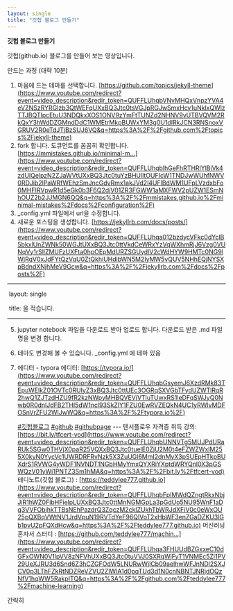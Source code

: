 ```yaml
---
layout: single
title: "깃헙 블로그 만들기"
---
```


**깃헙 블로그 만들기**



깃헙(github.io) 블로그를 만들어 보는 영상입니다. 

만드는 과정 (대략 10분) 

1. 마음에 드는 테마를 선택합니다. [https://github.com/topics/jekyll-theme](https://www.youtube.com/redirect?event=video_description&redir_token=QUFFLUhqbVNvMHQxVnpzYVA4eVZNSzRYRGIzb3QtWEFqUXxBQ3Jtc0tsVGJpRGJwSmxHcy1uNklxQWlzTTJBQTlpcEtuU3NDQkxXOS1ONV9zYmFtTUNZd2NHNV9vUTBVQVM2RkQxY3hWdDZGMndDdC1WMEtrMkpBUWxYM3g0U1dIRkJCN3RNSnoxVGRUV2R0eTdJTjBzSUJ6VQ&q=https%3A%2F%2Fgithub.com%2Ftopics%2Fjekyll-theme) 
2. fork 합니다. 도큐먼트를 꼼꼼히 확인합니다. [https://mmistakes.github.io/minimal-m...](https://www.youtube.com/redirect?event=video_description&redir_token=QUFFLUhqblhGeFhRTHRlYlBjVk4zdUlQelpzN2ZJaWVtUXxBQ3Jtc0tuYzBHUlltOUFIcW1TNDJwWUhfNWV0RDJib2lPaWRfWEhzSmJncGdvRmx1akJVd2l4UFlBdWM1UFpLVzdxbFo0MHFIRVpwR1d5eGk0b3F6Q2djV01ZR3FGWW1aMXFWV2pUZW1ESmNhOUZ2b2JJMGN6QQ&q=https%3A%2F%2Fmmistakes.github.io%2Fminimal-mistakes%2Fdocs%2Fconfiguration%2F) 
3. _config.yml 파일에서 url을 수정합니다. 
4. 새로운 포스팅을 생성합니다. [https://jekyllrb.com/docs/posts/](https://www.youtube.com/redirect?event=video_description&redir_token=QUFFLUhqa012bzdycVFkc0dYclB5bkxlUnZWNk50WGJtUXxBQ3Jtc0ttVkdCeWRxYzVqWXhmRjJ6Vzg0VUNqVy1rSllZMUFzUXFta0hpOEpMdURZSGUydlV2cWdHYW9HMTc0NG9lWjRqV0xJdFYtQzVqU0ZtQkhiUHdibWN5M2IyMW5vQUV5NHhEQjNYSXpBdndXNjhMeV9Gcw&q=https%3A%2F%2Fjekyllrb.com%2Fdocs%2Fposts%2F) 

---

​    layout: single 

​    title: 을 적습니다.

---

5. jupyter notebook 파일을 다운로드 받아 업로드 합니다. 다운로드 받은 .md 파일 명을 변경 합니다. 

6. 테마도 변경해 볼 수 있습니다. _config.yml 에 테마 있음 

7. 에디터 - typora 에디터: [https://typora.io/](https://www.youtube.com/redirect?event=video_description&redir_token=QUFFLUhqbGsyemJ6XzdRMk83TEpuWElkZ01OVTc0RUIyZ3xBQ3Jtc0ttUEc3OGRqSXVGbTFydUZWTlRqR2hwQ1ZJTzdHZU9fR2kzNWpyMHBQVEVjVTluTUwxRS1leDFqSWJyQ0Nwb0R0dnlJdFB2THl5dW1ncl93SkZlY1FZU0EwRVZEQkN4UC1yRWlvMDFOSnVrZFU2WlJwWQ&q=https%3A%2F%2Ftypora.io%2F) 

   

   [#깃헙블로그](https://www.youtube.com/hashtag/깃헙블로그) [#github](https://www.youtube.com/hashtag/github) [#githubpage](https://www.youtube.com/hashtag/githubpage) --- 텐서플로우 자격증 취득 강의: [https://bit.ly/tfcert-vod](https://www.youtube.com/redirect?event=video_description&redir_token=QUFFLUhqbUNNVTg5MUJPdURaRUk5SGw0THVjX0paR25VQXxBQ3Jtc0tuelE0ZjU2M0t4eFZWZWxlM255X0kyN0YycVc1UWRDRFRvNzk5X3ZuUGl6MmI2dnMyX3pSUEpHTkpBUXdrS1RVWG4yWDF1NVNDT1NGbHMyYmxQYXRiYXptdWRYQnl0X3pGSWQzV01yWi1PNTZ3Sm1hMA&q=https%3A%2F%2Fbit.ly%2Ftfcert-vod) 테디노트(깃헙 블로그) : [https://teddylee777.github.io](https://www.youtube.com/redirect?event=video_description&redir_token=QUFFLUhqbFpIMWdQZngtRkxNbjJiR1hWZ0FibHFielpLUXxBQ3Jtc0ttMnNGMGpLa3pGdUo5NU95WnF1aDg3VVFObjhkTTBsNEhPazdrQ3ZqczM2cklZUkhTbWRJdXFiV0c0eWxOU25pQXBqVWtNV1JrdVpuN19RVTdYeF96QlVoT2xHbWF3enZGaDZKU3lGb1pvU2pFQXdHcw&q=https%3A%2F%2Fteddylee777.github.io) 머신러닝 혼자서 스터디 : [https://github.com/teddylee777/machin...](https://www.youtube.com/redirect?event=video_description&redir_token=QUFFLUhqa3FHUUdBZGxxeC10dGFxOWN0V1lpVV8zNFVhUXxBQ3Jtc0tuVVJ0SXRqWjFyT1VNMEc5Zi1PV29UeXJRU3d6Snd6Z3hCZGFOdW5LNURwWjlCb09aelhwWFJnNDl2SXJCV0p3LThFZkRtNDZReVZVU2ZlWlA1d0pqTUd3d1N0cnNBNTJNRjdOQzNfV1hqWW5RakpITQ&q=https%3A%2F%2Fgithub.com%2Fteddylee777%2Fmachine-learning)





간략히
